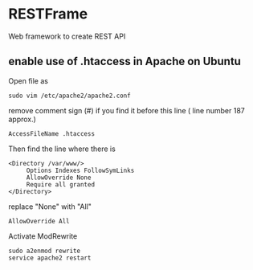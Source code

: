 # RESTFrame
Web framework to create REST API 
## enable use of .htaccess in Apache on Ubuntu
Open file as
```
sudo vim /etc/apache2/apache2.conf
```
remove comment sign (#) if you find it before this line ( line number 187 approx.)
```
AccessFileName .htaccess
```

Then find the line where there is
```
<Directory /var/www/>
	 Options Indexes FollowSymLinks
	 AllowOverride None
	 Require all granted
</Directory>
```
replace "None" with "All"
```
AllowOverride All
```
Activate ModRewrite
```
sudo a2enmod rewrite
service apache2 restart
```


	
	
	
